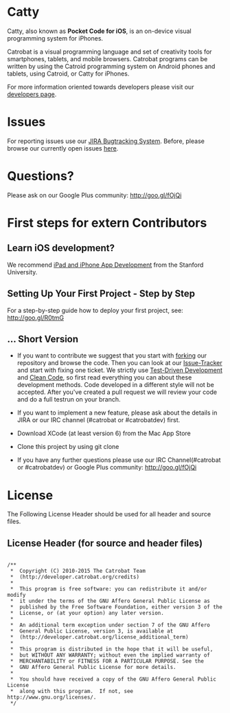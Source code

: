 Catty
=====

Catty, also known as **Pocket Code for iOS**, is an on-device visual programming system for iPhones.

Catrobat is a visual programming language and set of creativity tools for smartphones, tablets, and mobile browsers. Catrobat programs can be written by using the Catroid programming system on Android phones and tablets, using Catroid, or Catty for iPhones.

For more information oriented towards developers please visit our [developers page](http://developer.catrobat.org/).
# Issues #

For reporting issues use our [JIRA Bugtracking System](https://jira.catrob.at/secure/RapidBoard.jspa?rapidView=75). Before, please browse our currently open issues [here](https://jira.catrob.at/secure/IssueNavigator.jspa?reset=true&jqlQuery=project+%3D+IOS+AND+resolution+%3D+Unresolved+ORDER+BY+priority+DESC%2C+key+DESC&mode=hide).

# Questions?
Please ask on our Google Plus community: http://goo.gl/fOjQi



<!--
 1. Make sure you have installed [Brew][1], a package manage for OSX, which the `bootstrap` script uses to pull dependencies
 1. Now install xctool and cmake by executing following lines at the command-line prompt:
 `sudo brew install xctool`
 `sudo brew install cmake`
 1. Checkout our repository
 `git clone ...`
 1. Update submodules
 `git submodule update --init --recursive`
 1. Call bootstrap script of ObjectiveGit library
 `Catty/objective-git/script/bootstrap`
 1. `sudo brew install homebrew/versions/perl516`
 -->


# First steps for extern Contributors
## Learn iOS development?
We recommend [iPad and iPhone App Development](https://itunes.apple.com/us/course/ipad-iphone-app-development/id495052415) from the Stanford University.

## Setting Up Your First Project - Step by Step
For a step-by-step guide how to deploy your first project, see: http://goo.gl/R0tmG

## ... Short Version

* If you want to contribute we suggest that you start with [forking](https://help.github.com/articles/fork-a-repo/) our repository and browse the code. Then you can look at our [Issue-Tracker](https://jira.catrob.at/secure/RapidBoard.jspa?rapidView=75) and start with fixing one ticket. We strictly use [Test-Driven Development](http://c2.com/cgi/wiki?TestDrivenDevelopment) and [Clean Code](http://www.planetgeek.ch/wp-content/uploads/2013/06/Clean-Code-V2.2.pdf), so first read everything you can about these development methods. Code developed in a different style will not be accepted. 
After you've created a pull request we will review your code and do a full testrun on your branch.

* If you want to implement a new feature, please ask about the details in JIRA or our IRC channel (#catrobat or #catrobatdev) first.

* Download XCode (at least version 6) from the Mac App Store

* Clone this project by using git clone

* If you have any further questions please use our IRC Channel(#catrobat or #catrobatdev) or Google Plus community: http://goo.gl/fOjQi




# License

The Following License Header should be used for all header and source files.

## License Header (for source and header files)
<pre lang="objective-c"><code>
/**
 *  Copyright (C) 2010-2015 The Catrobat Team
 *  (http://developer.catrobat.org/credits)
 *
 *  This program is free software: you can redistribute it and/or modify
 *  it under the terms of the GNU Affero General Public License as
 *  published by the Free Software Foundation, either version 3 of the
 *  License, or (at your option) any later version.
 *
 *  An additional term exception under section 7 of the GNU Affero
 *  General Public License, version 3, is available at
 *  (http://developer.catrobat.org/license_additional_term)
 *
 *  This program is distributed in the hope that it will be useful,
 *  but WITHOUT ANY WARRANTY; without even the implied warranty of
 *  MERCHANTABILITY or FITNESS FOR A PARTICULAR PURPOSE. See the
 *  GNU Affero General Public License for more details.
 *
 *  You should have received a copy of the GNU Affero General Public License
 *  along with this program.  If not, see http://www.gnu.org/licenses/.
 */
</code></pre>

[1]: http://brew.sh
